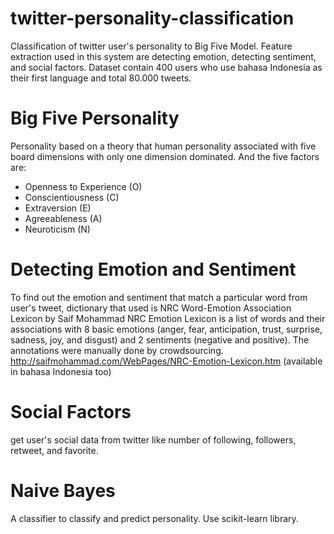 # twitter-personality-classification
Classification of twitter user's personality to Big Five Model. Feature extraction used in this system are detecting emotion, detecting sentiment, and social factors. Dataset contain 400 users who use bahasa Indonesia as their first language and total 80.000 tweets.

# Big Five Personality
Personality based on a theory that human personality associated with five board dimensions with only one dimension dominated. And the five factors are:
- Openness to Experience (O)
- Conscientiousness (C)
- Extraversion (E)
- Agreeableness (A)
- Neuroticism (N)

# Detecting Emotion and Sentiment
To find out the emotion and sentiment that match a particular word from user's tweet, dictionary that used is NRC Word-Emotion Association Lexicon by Saif Mohammad 
NRC Emotion Lexicon is a list of words and their associations with 8 basic emotions (anger, fear, anticipation, trust, surprise, sadness, joy, and disgust) and 2 sentiments (negative and positive). The annotations were manually done by crowdsourcing.
http://saifmohammad.com/WebPages/NRC-Emotion-Lexicon.htm (available in bahasa Indonesia too)

# Social Factors
get user's social data from twitter like number of following, followers, retweet, and favorite.

# Naive Bayes
A classifier to classify and predict personality. Use scikit-learn library.
